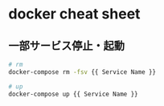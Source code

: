 # docker cheat sheet

## 一部サービス停止・起動

```bash
# rm
docker-compose rm -fsv {{ Service Name }}
```

```bash
# up
docker-compose up {{ Service Name }}
```

